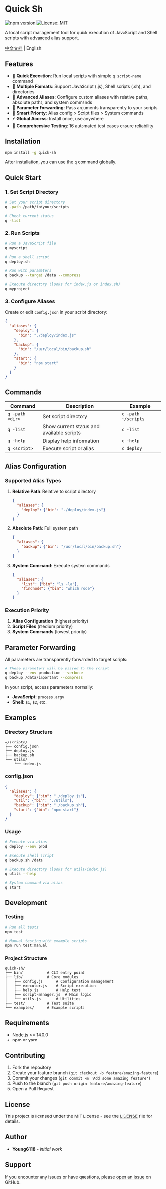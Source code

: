 # Quick Sh

[![npm version](https://badge.fury.io/js/quick-sh.svg)](https://badge.fury.io/js/quick-sh)
[![License: MIT](https://img.shields.io/badge/License-MIT-yellow.svg)](https://opensource.org/licenses/MIT)

A local script management tool for quick execution of JavaScript and Shell scripts with advanced alias support.

[中文文档](https://github.com/Young6118/quick-sh/blob/main/README-zh.md) | English

## Features

- 🚀 **Quick Execution**: Run local scripts with simple `q script-name` command
- 📁 **Multiple Formats**: Support JavaScript (.js), Shell scripts (.sh), and directories
- 🔗 **Advanced Aliases**: Configure custom aliases with relative paths, absolute paths, and system commands
- 📝 **Parameter Forwarding**: Pass arguments transparently to your scripts
- 🎯 **Smart Priority**: Alias config > Script files > System commands
- ⚡ **Global Access**: Install once, use anywhere
- 🧪 **Comprehensive Testing**: 16 automated test cases ensure reliability

## Installation

```bash
npm install -g quick-sh
```

After installation, you can use the `q` command globally.

## Quick Start

### 1. Set Script Directory

```bash
# Set your script directory
q -path /path/to/your/scripts

# Check current status
q -list
```

### 2. Run Scripts

```bash
# Run a JavaScript file
q myscript

# Run a shell script
q deploy.sh

# Run with parameters
q backup --target /data --compress

# Execute directory (looks for index.js or index.sh)
q myproject
```

### 3. Configure Aliases

Create or edit `config.json` in your script directory:

```json
{
  "aliases": {
    "deploy": {
      "bin": "./deploy/index.js"
    },
    "backup": {
      "bin": "/usr/local/bin/backup.sh"
    },
    "start": {
      "bin": "npm start"
    }
  }
}
```

## Commands

| Command | Description | Example |
|---------|-------------|---------|
| `q -path <dir>` | Set script directory | `q -path ~/scripts` |
| `q -list` | Show current status and available scripts | `q -list` |
| `q -help` | Display help information | `q -help` |
| `q <script>` | Execute script or alias | `q deploy` |

## Alias Configuration

### Supported Alias Types

1. **Relative Path**: Relative to script directory
   ```json
   {
     "aliases": {
       "deploy": {"bin": "./deploy/index.js"}
     }
   }
   ```

2. **Absolute Path**: Full system path
   ```json
   {
     "aliases": {
       "backup": {"bin": "/usr/local/bin/backup.sh"}
     }
   }
   ```

3. **System Command**: Execute system commands
   ```json
   {
     "aliases": {
       "list": {"bin": "ls -la"},
       "findnode": {"bin": "which node"}
     }
   }
   ```

### Execution Priority

1. **Alias Configuration** (highest priority)
2. **Script Files** (medium priority)
3. **System Commands** (lowest priority)

## Parameter Forwarding

All parameters are transparently forwarded to target scripts:

```bash
# These parameters will be passed to the script
q deploy --env production --verbose
q backup /data/important --compress
```

In your script, access parameters normally:
- **JavaScript**: `process.argv`
- **Shell**: `$1`, `$2`, etc.

## Examples

### Directory Structure
```
~/scripts/
├── config.json
├── deploy.js
├── backup.sh
└── utils/
    └── index.js
```

### config.json
```json
{
  "aliases": {
    "deploy": {"bin": "./deploy.js"},
    "util": {"bin": "./utils"},
    "backup": {"bin": "./backup.sh"},
    "start": {"bin": "npm start"}
  }
}
```

### Usage
```bash
# Execute via alias
q deploy --env prod

# Execute shell script
q backup.sh /data

# Execute directory (looks for utils/index.js)
q utils --help

# System command via alias
q start
```

## Development

### Testing

```bash
# Run all tests
npm test

# Manual testing with example scripts
npm run test:manual
```

### Project Structure

```
quick-sh/
├── bin/           # CLI entry point
├── lib/           # Core modules
│   ├── config.js      # Configuration management
│   ├── executor.js    # Script execution
│   ├── help.js        # Help text
│   ├── script-manager.js  # Main logic
│   └── utils.js       # Utilities
├── test/          # Test suite
└── examples/      # Example scripts
```

## Requirements

- Node.js >= 14.0.0
- npm or yarn

## Contributing

1. Fork the repository
2. Create your feature branch (`git checkout -b feature/amazing-feature`)
3. Commit your changes (`git commit -m 'Add some amazing feature'`)
4. Push to the branch (`git push origin feature/amazing-feature`)
5. Open a Pull Request

## License

This project is licensed under the MIT License - see the [LICENSE](LICENSE) file for details.

## Author

- **Young6118** - *Initial work*

## Support

If you encounter any issues or have questions, please [open an issue](https://github.com/Young6118/quick-sh/issues) on GitHub. 